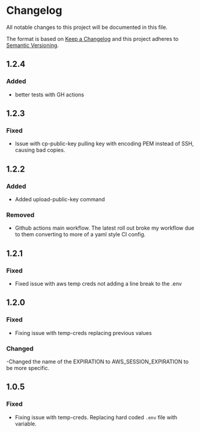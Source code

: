 # Changelog
All notable changes to this project will be documented in this file.

The format is based on [Keep a Changelog](http://keepachangelog.com/en/1.0.0/)
and this project adheres to [Semantic Versioning](http://semver.org/spec/v2.0.0.html).

## 1.2.4
### Added
- better tests with GH actions

## 1.2.3
### Fixed
- Issue with cp-public-key pulling key with encoding PEM instead of SSH, causing bad copies.

## 1.2.2
### Added
- Added upload-public-key command
### Removed
- Github actions main workflow. The latest roll out broke my workflow due to them converting to more of a yaml style CI config.

## 1.2.1
### Fixed
- Fixed issue with aws temp creds not adding a line break to the .env

## 1.2.0
### Fixed
- Fixing issue with temp-creds replacing previous values
### Changed 
-Changed the name of the EXPIRATION to AWS_SESSION_EXPIRATION to be more specific.

## 1.0.5
### Fixed
- Fixing issue with temp-creds. Replacing hard coded `.env` file with variable.

